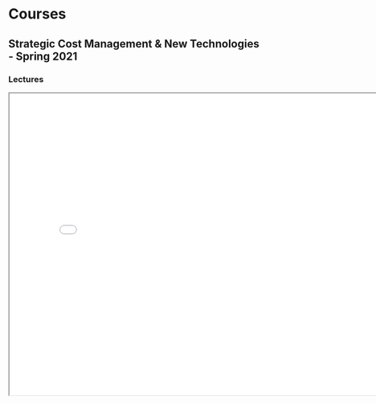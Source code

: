 
# Courses

## Strategic Cost Management & New Technologies - Spring 2021

### Lectures

<!--
[Session 01 Part I](/Strategic_Cost_Management/Spring2021/Lectures/Session01/Lecture01_partI.html)

[Session 01 Part II](/Strategic_Cost_Management/Spring2021/Lectures/Session01/Lecture01_partII.html)

[Precision Worldwide](/Strategic_Cost_Management/Spring2021/Cases/PrecisionWorldwide/PrecisionWorldwide-Slides.html)
-->

<iframe width="800" height="600" marginheight="0" marginwidth="0" allowfullscreen src="/Strategic_Cost_Management/Spring2021/Cases/PrecisionWorldwide/PrecisionWorldwide-Slides.html">
Your browser is not supported.
</iframe>
